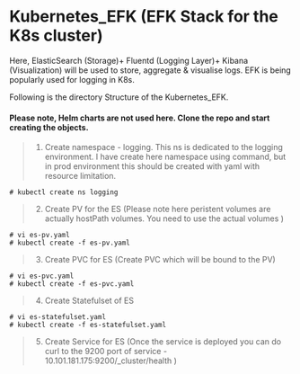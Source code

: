 # Kubernetes_EFK (EFK Stack for the K8s cluster)
Here, ElasticSearch (Storage)+ Fluentd (Logging Layer)+ Kibana (Visualization) will be used to store, aggregate & visualise logs.
EFK is being popularly used for logging in K8s. 

Following is the directory Structure of the Kubernetes_EFK.

#### Please note, Helm charts are not used here. Clone the repo and start creating the objects. 

> 1) Create namespace - logging. 
This ns is dedicated to the logging environment. I have create here namespace using command, but in prod environment this should be created with yaml with resource limitation.
```
# kubectl create ns logging
```
> 2) Create PV for the ES (Please note here peristent volumes are actually hostPath volumes. You need to use the actual volumes ) 
```
# vi es-pv.yaml 
# kubectl create -f es-pv.yaml 
```
> 3) Create PVC for ES (Create PVC which will be bound to the PV)
```
# vi es-pvc.yaml 
# kubectl create -f es-pvc.yaml 
```
> 4) Create Statefulset of ES   

```
# vi es-statefulset.yaml 
# kubectl create -f es-statefulset.yaml 
```
> 5) Create Service for ES (Once the service is deployed you can do curl to the 9200 port of service - 10.101.181.175:9200/_cluster/health )


